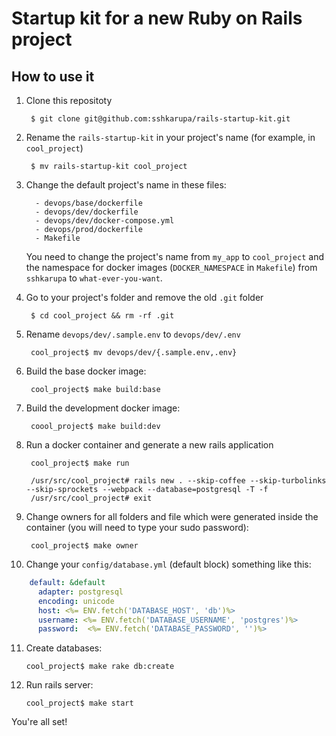 # Startup kit for a new Ruby on Rails project

## How to use it

1. Clone this repositoty

        $ git clone git@github.com:sshkarupa/rails-startup-kit.git

2. Rename the `rails-startup-kit` in your project's name (for example, in `cool_project`)

        $ mv rails-startup-kit cool_project


3. Change the default project's name in these files:

    ```
      - devops/base/dockerfile
      - devops/dev/dockerfile
      - devops/dev/docker-compose.yml
      - devops/prod/dockerfile
      - Makefile
    ```

    You need to change the project's name from `my_app` to `cool_project` and the namespace for docker images (`DOCKER_NAMESPACE` in `Makefile`) from `sshkarupa` to `what-ever-you-want`.

4. Go to your project's folder and remove the old `.git` folder

        $ cd cool_project && rm -rf .git

5. Rename `devops/dev/.sample.env` to `devops/dev/.env`

        cool_project$ mv devops/dev/{.sample.env,.env}

6. Build the base docker image:

        cool_project$ make build:base

7. Build the development docker image:

        coool_project$ make build:dev

8. Run a docker container and generate a new rails application

        cool_project$ make run

        /usr/src/cool_project# rails new . --skip-coffee --skip-turbolinks --skip-sprockets --webpack --database=postgresql -T -f
        /usr/src/cool_project# exit

9. Change owners for all folders and file which were generated inside the container (you will need to type your sudo password):

        cool_project$ make owner


10. Change your `config/database.yml` (default block) something like this:

```yaml
    default: &default
      adapter: postgresql
      encoding: unicode
      host: <%= ENV.fetch('DATABASE_HOST', 'db')%>
      username: <%= ENV.fetch('DATABASE_USERNAME', 'postgres')%>
      password:  <%= ENV.fetch('DATABASE_PASSWORD', '')%>
```

11. Create databases:

        cool_project$ make rake db:create

12. Run rails server:

        cool_project$ make start

You're all set!